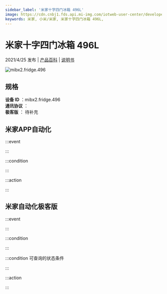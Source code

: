 ```yaml
---
sidebar_label: '米家十字四门冰箱 496L'
image: https://cdn.cnbj1.fds.api.mi-img.com/iotweb-user-center/developer_1679047842741paQRWciZ.png?GalaxyAccessKeyId=AKVGLQWBOVIRQ3XLEW&Expires=9223372036854775807&Signature=9oA2vtEjAcRZWkSCFyzZA3f3ICI=
keywords: 米家, 小米/米家, 米家十字四门冰箱 496L, 
---
```

# 米家十字四门冰箱 496L

2021/4/25 发布 | [产品百科](https://home.mi.com/webapp/content/baike/product/index.html?model=mibx2.fridge.496/) | [说明书](https://home.mi.com/views/introduction.html?model=mibx2.fridge.496&region=cn)

![mibx2.fridge.496](https://cdn.cnbj1.fds.api.mi-img.com/iotweb-user-center/developer_1679047842741paQRWciZ.png?GalaxyAccessKeyId=AKVGLQWBOVIRQ3XLEW&Expires=9223372036854775807&Signature=9oA2vtEjAcRZWkSCFyzZA3f3ICI=)

## 规格  
> 
**设备 ID** ：mibx2.fridge.496  
**通讯协议** ：  
**极客版**  ： 待补充 


## 米家APP自动化  

:::event  

:::

:::condition  

:::

:::action   

:::

## 米家自动化极客版  

:::event  

:::

:::condition  

:::

:::condition 可查询的状态条件  

:::

:::action  

:::

        

